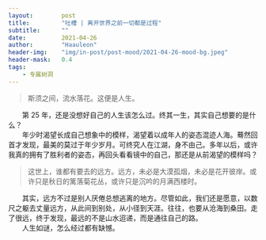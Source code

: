 ```yaml
---
layout:        post
title:         "吐槽 | 离开世界之前一切都是过程"
subtitle:      ""
date:          2021-04-26
author:        "Haauleon"
header-img:    "img/in-post/post-mood/2021-04-26-mood-bg.jpeg"
header-mask:   0.4
tags:
    - 专属树洞
---
```


> 斯须之间，流水落花。这便是人生。

&emsp;&emsp;第 25 年，还是没想好自己的人生该怎么过。终其一生，其实自己想要的是什么？                                  
&emsp;&emsp;年少时渴望长成自己想象中的模样，渴望着以成年人的姿态混迹人海。蓦然回首才发现，最美的莫过于年少岁月。可终究人在江湖，身不由己。多年以后，或许我真的拥有了胜利者的姿态，再回头看看镜中的自己，那还是从前渴望的模样吗？                  

> 这世上，谁都有要去的远方。远方，未必是大漠孤烟，未必是花开彼岸。或许只是秋日的篱落菊花丛，或许只是沉吟的月满西楼时。        

&emsp;&emsp;其实，远方不过是别人厌倦总想逃离的地方。尽管如此，我们还是愿意，以数尺之躯去丈量远方，从此间到别处，从小径到天涯。往往，也要从沧海到桑田。走了很远，终于发现，最远的不是山水迢递，而是通往自己的路。                       
&emsp;&emsp;人生如谜，怎么经过都有缺憾。